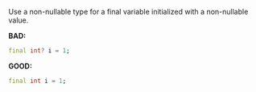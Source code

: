 
Use a non-nullable type for a final variable initialized with a non-nullable
value.

**BAD:**
```dart
final int? i = 1;
```

**GOOD:**
```dart
final int i = 1;
```

